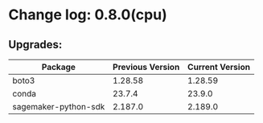 # Change log: 0.8.0(cpu)

## Upgrades: 

Package | Previous Version | Current Version
---|---|---
boto3|1.28.58|1.28.59
conda|23.7.4|23.9.0
sagemaker-python-sdk|2.187.0|2.189.0
